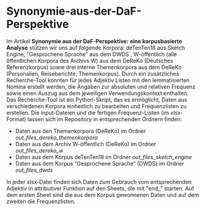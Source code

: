 # Synonymie-aus-der-DaF-Perspektive

Im Artikel **Synonymie aus der DaF-Perspektive: eine korpusbasierte Analyse** stützen wir uns auf folgende Korpora: deTenTen18 aus Sketch Engine, “Gesprochene Sprache” aus dem DWDS , W-öffentlich (alle öffentlichen Korpora des Archivs W) aus dem DeReKo (Deutsches Referenzkorpus)  sowie drei interne Themenkorpora aus dem DeReKo (Personalien, Reiseberichte, Themenkorpus). 
Durch ein zusätzliches Recherche-Tool konnten für jedes Adjektiv Listen mit den lemmatisierten Nomina erstellt werden, die Angaben zur absoluten und relativen Frequenz sowie einen Auszug aus dem jeweiligen Verwendungskontext enthalten. Das Recherche-Tool ist ein Python-Skript, das es ermöglicht, Daten aus verschiedenen Korpora einheitlich zu bearbeiten und Frequenzlisten zu erstellen. 
Die input-Dateien und die fertigen Frequenz-Listen (im xlsx-Format) lassen sich im Repository in entsprechenden Ordnern finden:

- Daten aus den Themenkorpora (DeReKo) im Ordner *out_files_dereko_themenkorpora*
- Daten aus dem Archiv W-öffentlich (DeReKo) im Ordner *out_files_dereko_w*
- Daten aus dem Korpus deTenTen18 im Ordner *out_files_sketch_engine*
- Daten aus dem Korpus “Gesprochene Sprache” (DWDS) im Ordner *out_files_dwds* 

In jeder xlsx-Datei finden sich Daten zum Gebrauch vom entsprechenden Adjektiv in attributiver Funktion auf den Sheets, die mit "end_" starten. Auf dem ersten Sheet sind die aus dem Korpus gewonnenen Daten und auf dem zweiten die Frequenzlisten.
